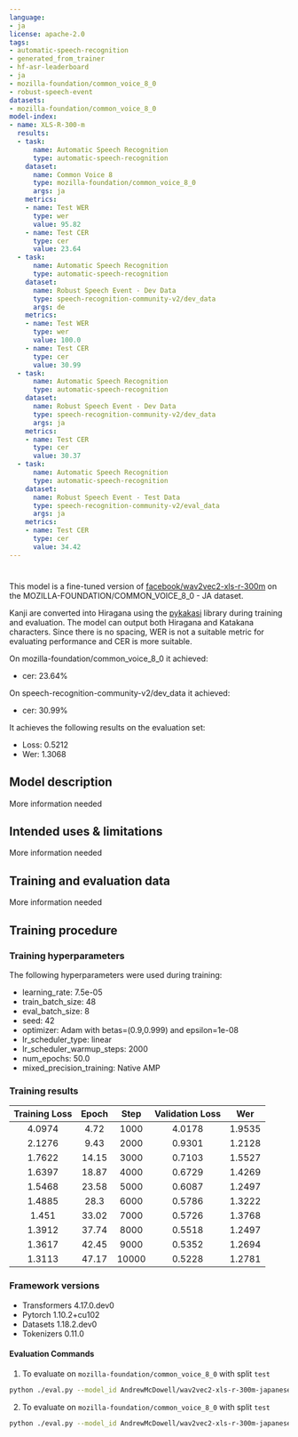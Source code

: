 ```yaml
---
language:
- ja
license: apache-2.0
tags:
- automatic-speech-recognition
- generated_from_trainer
- hf-asr-leaderboard
- ja
- mozilla-foundation/common_voice_8_0
- robust-speech-event
datasets:
- mozilla-foundation/common_voice_8_0
model-index:
- name: XLS-R-300-m
  results:
  - task:
      name: Automatic Speech Recognition
      type: automatic-speech-recognition
    dataset:
      name: Common Voice 8
      type: mozilla-foundation/common_voice_8_0
      args: ja
    metrics:
    - name: Test WER
      type: wer
      value: 95.82
    - name: Test CER
      type: cer
      value: 23.64
  - task:
      name: Automatic Speech Recognition
      type: automatic-speech-recognition
    dataset:
      name: Robust Speech Event - Dev Data
      type: speech-recognition-community-v2/dev_data
      args: de
    metrics:
    - name: Test WER
      type: wer
      value: 100.0
    - name: Test CER
      type: cer
      value: 30.99
  - task:
      name: Automatic Speech Recognition
      type: automatic-speech-recognition
    dataset:
      name: Robust Speech Event - Dev Data
      type: speech-recognition-community-v2/dev_data
      args: ja
    metrics:
    - name: Test CER
      type: cer
      value: 30.37
  - task:
      name: Automatic Speech Recognition
      type: automatic-speech-recognition
    dataset:
      name: Robust Speech Event - Test Data
      type: speech-recognition-community-v2/eval_data
      args: ja
    metrics:
    - name: Test CER
      type: cer
      value: 34.42
---
```


<!-- This model card has been generated automatically according to the information the Trainer had access to. You
should probably proofread and complete it, then remove this comment. -->

# 

This model is a fine-tuned version of [facebook/wav2vec2-xls-r-300m](https://huggingface.co/facebook/wav2vec2-xls-r-300m) on the MOZILLA-FOUNDATION/COMMON_VOICE_8_0 - JA dataset.

Kanji are converted into Hiragana using the [pykakasi](https://pykakasi.readthedocs.io/en/latest/index.html) library during training and evaluation. The model can output both Hiragana and Katakana characters. Since there is no spacing, WER is not a suitable metric for evaluating performance and CER is more suitable.

On mozilla-foundation/common_voice_8_0 it achieved:
- cer: 23.64%

On speech-recognition-community-v2/dev_data it achieved:
- cer: 30.99%

It achieves the following results on the evaluation set:
- Loss: 0.5212
- Wer: 1.3068

## Model description

More information needed

## Intended uses & limitations

More information needed

## Training and evaluation data

More information needed

## Training procedure

### Training hyperparameters

The following hyperparameters were used during training:
- learning_rate: 7.5e-05
- train_batch_size: 48
- eval_batch_size: 8
- seed: 42
- optimizer: Adam with betas=(0.9,0.999) and epsilon=1e-08
- lr_scheduler_type: linear
- lr_scheduler_warmup_steps: 2000
- num_epochs: 50.0
- mixed_precision_training: Native AMP

### Training results

| Training Loss | Epoch | Step  | Validation Loss | Wer    |
|:-------------:|:-----:|:-----:|:---------------:|:------:|
| 4.0974        | 4.72  | 1000  | 4.0178          | 1.9535 |
| 2.1276        | 9.43  | 2000  | 0.9301          | 1.2128 |
| 1.7622        | 14.15 | 3000  | 0.7103          | 1.5527 |
| 1.6397        | 18.87 | 4000  | 0.6729          | 1.4269 |
| 1.5468        | 23.58 | 5000  | 0.6087          | 1.2497 |
| 1.4885        | 28.3  | 6000  | 0.5786          | 1.3222 |
| 1.451         | 33.02 | 7000  | 0.5726          | 1.3768 |
| 1.3912        | 37.74 | 8000  | 0.5518          | 1.2497 |
| 1.3617        | 42.45 | 9000  | 0.5352          | 1.2694 |
| 1.3113        | 47.17 | 10000 | 0.5228          | 1.2781 |


### Framework versions

- Transformers 4.17.0.dev0
- Pytorch 1.10.2+cu102
- Datasets 1.18.2.dev0
- Tokenizers 0.11.0

#### Evaluation Commands
1. To evaluate on `mozilla-foundation/common_voice_8_0` with split `test`

```bash
python ./eval.py --model_id AndrewMcDowell/wav2vec2-xls-r-300m-japanese --dataset mozilla-foundation/common_voice_8_0 --config ja --split test --log_outputs
```

2. To evaluate on `mozilla-foundation/common_voice_8_0` with split `test`

```bash
python ./eval.py --model_id AndrewMcDowell/wav2vec2-xls-r-300m-japanese --dataset speech-recognition-community-v2/dev_data --config de --split validation --chunk_length_s 5.0 --stride_length_s 1.0
```